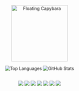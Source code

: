 <div align="center">
  <img src="https://i.imgur.com/r62Kq6H.gif" alt="Floating Capybara" width="180" />
</div>

<div align="center">
  <p>
    <img src="https://github-readme-stats.vercel.app/api/top-langs/?username=hanbi10&count=10&layout=compact&title_color=4a4f57&text_color=5a5f66&bg_color=f5f7f9&border_color=d0d3d6" alt="Top Languages"/>
    <img src="https://github-readme-stats.vercel.app/api?username=hanbi10&show_icons=true&title_color=4a4f57&text_color=5a5f66&bg_color=f5f7f9&border_color=d0d3d6&hide_border=true" alt="GitHub Stats"/>
  </p>
</div>

<br>

<div align="center">
  <img src="https://img.shields.io/badge/github-181717?style=for-the-badge&logo=github&logoColor=white">
  <img src="https://img.shields.io/badge/html5-E34F26?style=for-the-badge&logo=html5&logoColor=white">
  <img src="https://img.shields.io/badge/css3-1572B6?style=for-the-badge&logo=css3&logoColor=white">
  <img src="https://img.shields.io/badge/javascript-F7DF1E?style=for-the-badge&logo=javascript&logoColor=black">
  <img src="https://img.shields.io/badge/java-007396?style=for-the-badge&logo=java&logoColor=white">
  <img src="https://img.shields.io/badge/python-3776AB?style=for-the-badge&logo=python&logoColor=white">
  <img src="https://img.shields.io/badge/springboot-6DB33F?style=for-the-badge&logo=springboot&logoColor=white">
</div>
